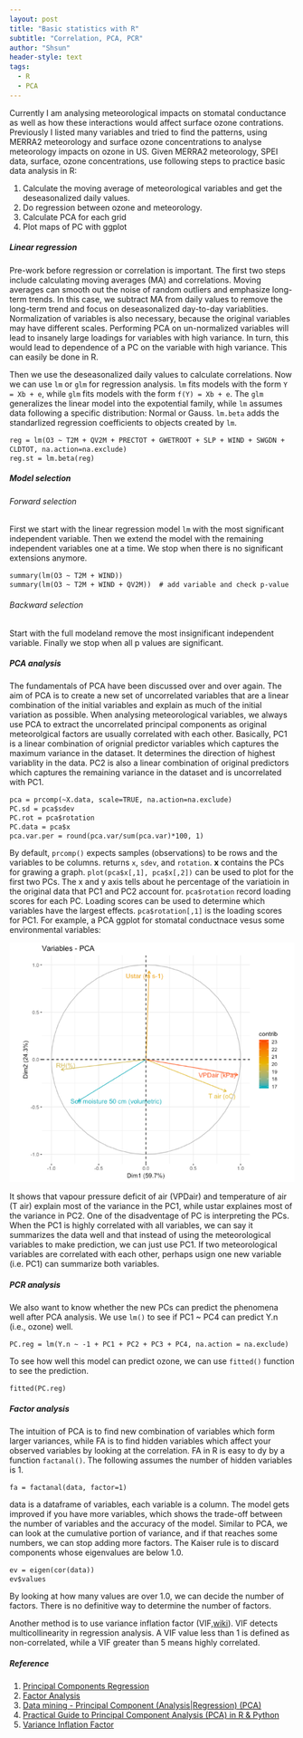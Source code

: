 ```yaml
---
layout: post
title: "Basic statistics with R"
subtitle: "Correlation, PCA, PCR"
author: "Shsun"
header-style: text
tags:
  - R
  - PCA
---
```

Currently I am analysing meteorological impacts on stomatal conductance as well as how these interactions would affect surface ozone contrations. Previously I listed many variables and tried to find the patterns, using MERRA2 meteorology and surface ozone concentrations to analyse meteorology impacts on ozone in US. Given MERRA2 meteorology, SPEI data, surface, ozone concentrations, use following steps to practice basic data analysis in R:
1. Calculate the moving average of meteorological variables and get the deseasonalized daily values.
2. Do regression between ozone and meteorology.
3. Calculate PCA for each grid
4. Plot maps of PC with ggplot

##### Linear regression
Pre-work before regression or correlation is important. The first two steps include calculating moving averages (MA) and correlations. Moving averages can smooth out the noise of random outliers and emphasize long-term trends. In this case, we subtract MA from daily values to remove the long-term trend and focus on deseasonalized day-to-day variablities. Normalization of variables is also necessary, because the original variables may have different scales. Performing PCA on un-normalized variables will lead to insanely large loadings for variables with high variance. In turn, this would lead to dependence of a PC on the variable with high variance. This can easily be done in R.

Then we use the deseasonalized daily values to calculate correlations. Now we can use `lm` or `glm` for regression analysis.  `lm` fits models with the form `Y = Xb + e`, while `glm` fits models with the form `f(Y) = Xb + e`. The `glm` generalizes the linear model into the expotential family, while `lm` assumes data following a specific distribution: Normal or Gauss. `lm.beta` adds the standarlized regression coefficients to objects created by `lm`.
```
reg = lm(O3 ~ T2M + QV2M + PRECTOT + GWETROOT + SLP + WIND + SWGDN + CLDTOT, na.action=na.exclude)
reg.st = lm.beta(reg)
```

##### Model selection
###### Forward selection
First we start with the linear regression model `lm` with the most significant independent variable. Then we extend the model with the remaining independent variables one at a time. We stop when there is no significant extensions anymore.

```
summary(lm(O3 ~ T2M + WIND))
summary(lm(O3 ~ T2M + WIND + QV2M))  # add variable and check p-value
```
###### Backward selection
Start with the full modeland remove the most insignificant independent variable. Finally we stop when all p values are significant.

#####  PCA analysis
The fundamentals of PCA have been discussed over and over again. The aim of PCA is to create a new set of uncorrelated variables that are a linear combination of the initial variables and explain as much of the initial variation as possible. When analysing meteorological variables, we always use PCA to extract the uncorrelated principal components as original meteorolgical factors are usually correlated with each other. Basically, PC1 is a linear combination of orignial predictor variables which captures the maximum variance in the dataset. It determines the direction of highest variablity in the data. PC2 is also a linear combination of original predictors which captures the remaining variance in the dataset and is uncorrelated with PC1.
```
pca = prcomp(~X.data, scale=TRUE, na.action=na.exclude)
PC.sd = pca$sdev
PC.rot = pca$rotation
PC.data = pca$x
pca.var.per = round(pca.var/sum(pca.var)*100, 1)

```
By default, `prcomp()` expects samples (observations) to be rows and the variables to be columns. returns `x`, `sdev`, and `rotation`. **x** contains the PCs for grawing a graph. `plot(pca$x[,1], pca$x[,2])` can be used to plot for the first two PCs. The x and y axis tells about he percentage of the variatioin in the original data that PC1 and PC2 account for. `pca$rotation` record loading scores for each PC. Loading scores can be used to determine which variables have the largest effects. `pca$rotation[,1]` is the loading scores for PC1. For example, a PCA ggplot for stomatal conductnace vesus some environmental variables:

![PCA](/img/pca.png)

It shows that vapour pressure deficit of air (VPDair) and temperature of air (T air) explain most of the variance in the PC1, while ustar explaines most of the variance in PC2. One of the disadventage of PC is interpreting the PCs. When the PC1 is highly correlated with all variables, we can say it summarizes the data well and that instead of using the meteorological variables to make prediction, we can just use PC1. If two meteorological variables are correlated with each other, perhaps usign one new variable (i.e. PC1) can summarize both variables.

##### PCR analysis
We also want to know whether the new PCs can predict the phenomena well after PCA analysis. We use `lm()` to see if PC1 ~ PC4 can predict Y.n (i.e., ozone) well.   
```
PC.reg = lm(Y.n ~ -1 + PC1 + PC2 + PC3 + PC4, na.action = na.exclude)

```
To see how well this model can predict ozone, we can use `fitted()` function to see the prediction.
```
fitted(PC.reg)
```
##### Factor analysis
The intuition of PCA is to find new combination of variables which form larger variances, while FA is to find hidden variables which affect your observed variables by looking at the correlation. FA in R is easy to dy by a function `factanal()`. The following assumes the number of hidden variables is 1.
```
fa = factanal(data, factor=1)
```
data is a dataframe of variables, each variable is a column. The model gets improved if you have more variables, which shows the trade-off between the number of variables and the accuracy of the model. Similar to PCA, we can look at the cumulative portion of variance, and if that reaches some numbers, we can stop adding more factors. The Kaiser rule is to discard components whose eigenvalues are below 1.0.
```
ev = eigen(cor(data))
ev$values
```
By looking at how many values are over 1.0, we can decide the number of factors. There is no definitive way to determine the number of factors.

Another method is to use variance inflation factor (VIF,[wiki](https://en.wikipedia.org/wiki/Variance_inflation_factor)). VIF detects multicollinearity in regression analysis. A VIF value less than 1 is defined as non-correlated, while a VIF greater than 5 means highly correlated.


##### Reference
1. [Principal Components Regression](https://rstudio-pubs-static.s3.amazonaws.com/222571_7b65a75ec1214b56bccafa79e8c7f9ed.html)
2. [Factor Analysis](http://yatani.jp/teaching/doku.php?id=hcistats:fa)
3. [Data mining - Principal Component (Analysis|Regression) (PCA)](https://gerardnico.com/data_mining/pca)
4. [Practical Guide to Principal Component Analysis (PCA) in R & Python](https://www.analyticsvidhya.com/blog/2016/03/practical-guide-principal-component-analysis-python/)
5. [Variance Inflation Factor](https://www.statisticshowto.datasciencecentral.com/variance-inflation-factor/)
